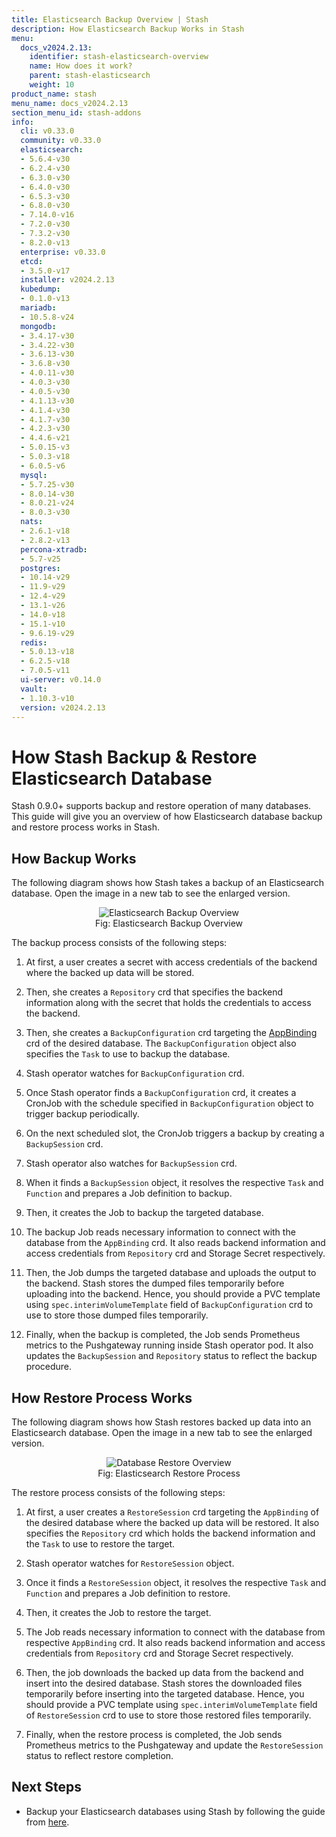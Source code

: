 ```yaml
---
title: Elasticsearch Backup Overview | Stash
description: How Elasticsearch Backup Works in Stash
menu:
  docs_v2024.2.13:
    identifier: stash-elasticsearch-overview
    name: How does it work?
    parent: stash-elasticsearch
    weight: 10
product_name: stash
menu_name: docs_v2024.2.13
section_menu_id: stash-addons
info:
  cli: v0.33.0
  community: v0.33.0
  elasticsearch:
  - 5.6.4-v30
  - 6.2.4-v30
  - 6.3.0-v30
  - 6.4.0-v30
  - 6.5.3-v30
  - 6.8.0-v30
  - 7.14.0-v16
  - 7.2.0-v30
  - 7.3.2-v30
  - 8.2.0-v13
  enterprise: v0.33.0
  etcd:
  - 3.5.0-v17
  installer: v2024.2.13
  kubedump:
  - 0.1.0-v13
  mariadb:
  - 10.5.8-v24
  mongodb:
  - 3.4.17-v30
  - 3.4.22-v30
  - 3.6.13-v30
  - 3.6.8-v30
  - 4.0.11-v30
  - 4.0.3-v30
  - 4.0.5-v30
  - 4.1.13-v30
  - 4.1.4-v30
  - 4.1.7-v30
  - 4.2.3-v30
  - 4.4.6-v21
  - 5.0.15-v3
  - 5.0.3-v18
  - 6.0.5-v6
  mysql:
  - 5.7.25-v30
  - 8.0.14-v30
  - 8.0.21-v24
  - 8.0.3-v30
  nats:
  - 2.6.1-v18
  - 2.8.2-v13
  percona-xtradb:
  - 5.7-v25
  postgres:
  - 10.14-v29
  - 11.9-v29
  - 12.4-v29
  - 13.1-v26
  - 14.0-v18
  - 15.1-v10
  - 9.6.19-v29
  redis:
  - 5.0.13-v18
  - 6.2.5-v18
  - 7.0.5-v11
  ui-server: v0.14.0
  vault:
  - 1.10.3-v10
  version: v2024.2.13
---
```


# How Stash Backup & Restore Elasticsearch Database

Stash 0.9.0+ supports backup and restore operation of many databases. This guide will give you an overview of how Elasticsearch database backup and restore process works in Stash.

## How Backup Works

The following diagram shows how Stash takes a backup of an Elasticsearch database. Open the image in a new tab to see the enlarged version.

<figure align="center">
 <img alt="Elasticsearch Backup Overview" src="/docs/v2024.2.13/addons/elasticsearch/overview/images/backup_overview.svg">
  <figcaption align="center">Fig: Elasticsearch Backup Overview</figcaption>
</figure>

The backup process consists of the following steps:

1. At first, a user creates a secret with access credentials of the backend where the backed up data will be stored.

2. Then, she creates a `Repository` crd that specifies the backend information along with the secret that holds the credentials to access the backend.

3. Then, she creates a `BackupConfiguration` crd targeting the [AppBinding](/docs/v2024.2.13/concepts/crds/appbinding/) crd of the desired database. The `BackupConfiguration` object also specifies the `Task` to use to backup the database.

4. Stash operator watches for `BackupConfiguration` crd.

5. Once Stash operator finds a `BackupConfiguration` crd, it creates a CronJob with the schedule specified in `BackupConfiguration` object to trigger backup periodically.

6. On the next scheduled slot, the CronJob triggers a backup by creating a `BackupSession` crd.

7. Stash operator also watches for `BackupSession` crd.

8. When it finds a `BackupSession` object, it resolves the respective `Task` and `Function` and prepares a Job definition to backup.

9. Then, it creates the Job to backup the targeted database.

10. The backup Job reads necessary information to connect with the database from the `AppBinding` crd. It also reads backend information and access credentials from `Repository` crd and Storage Secret respectively.

11. Then, the Job dumps the targeted database and uploads the output to the backend. Stash stores the dumped files temporarily before uploading into the backend. Hence, you should provide a PVC template using `spec.interimVolumeTemplate` field of `BackupConfiguration` crd to use to store those dumped files temporarily.

12. Finally, when the backup is completed, the Job sends Prometheus metrics to the Pushgateway running inside Stash operator pod. It also updates the `BackupSession` and `Repository` status to reflect the backup procedure.

## How Restore Process Works

The following diagram shows how Stash restores backed up data into an Elasticsearch database. Open the image in a new tab to see the enlarged version.

<figure align="center">
 <img alt="Database Restore Overview" src="/docs/v2024.2.13/addons/elasticsearch/overview/images/restore_overview.svg">
  <figcaption align="center">Fig: Elasticsearch Restore Process</figcaption>
</figure>

The restore process consists of the following steps:

1. At first, a user creates a `RestoreSession` crd targeting the `AppBinding` of the desired database where the backed up data will be restored. It also specifies the `Repository` crd which holds the backend information and the `Task` to use to restore the target.

2. Stash operator watches for `RestoreSession` object.

3. Once it finds a `RestoreSession` object, it resolves the respective `Task` and `Function` and prepares a Job definition to restore.

4. Then, it creates the Job to restore the target.

5. The Job reads necessary information to connect with the database from respective `AppBinding` crd. It also reads backend information and access credentials from `Repository` crd and Storage Secret respectively.

6. Then, the job downloads the backed up data from the backend and insert into the desired database. Stash stores the downloaded files temporarily before inserting into the targeted database. Hence, you should provide a PVC template using `spec.interimVolumeTemplate` field of `RestoreSession` crd to use to store those restored files temporarily.

7. Finally, when the restore process is completed, the Job sends Prometheus metrics to the Pushgateway and update the `RestoreSession` status to reflect restore completion.

## Next Steps

- Backup your Elasticsearch databases using Stash by following the guide from [here](/docs/v2024.2.13/addons/elasticsearch/kubedb/).
